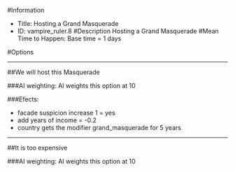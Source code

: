 #Information
 - Title: Hosting a Grand Masquerade
 - ID: vampire_ruler.8
#Description
Hosting a Grand Masquerade
#Mean Time to Happen:
Base time = 1 days

#Options

___
##We will host this Masquerade

###AI weighting:
AI weights this option at 10


###Efects:<ul><li>facade suspicion increase 1 = yes</li><li>add years of income = -0.2</li><li>country gets the modifier grand_masquerade for 5 years</li></ul>

___
##It is too expensive

###AI weighting:
AI weights this option at 10

